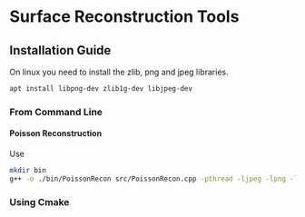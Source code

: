 # Surface Reconstruction Tools

## Installation Guide

On linux you need to install the zlib, png and jpeg libraries.
```bash
apt install libpng-dev zlib1g-dev libjpeg-dev
```

### From Command Line

#### Poisson Reconstruction
Use
```bash
mkdir bin
g++ -o ./bin/PoissonRecon src/PoissonRecon.cpp -pthread -ljpeg -lpng -lz
```

### Using Cmake


